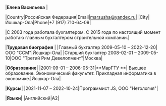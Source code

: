 |**Елена Васильева** |

|Country|Российская Федерация|Email|marsusha@yandex.ru|
|City|Йошкар-Ола|Phone|+7 (917) 710-64-09|

|С 2003 года работала бухгалтером. С 2015 года по настоящий момент работаю главным бухгалтером строительной компании.|

|**Трудовая биография** |
|Главный бухгалтер 2009-05-10 – 2022-12-20|ООО "ССМ"|Йошкар-Ола|
|Старший бухгалтер 2008-02-01 – 2009-05-10|ООО "Третий Рим Девелопмент"|Москва|

|**Образование**|
|2001-09-01 – 2006-05-31|**МарГТУ **| Высшее образование. Экономический факультет. Прикладная информатика в экономике.|Йошкар-Ола|

|**Курсы**|
|2021-11-07 – 2022-10-24|Программист JS, ООО "Нетология"|

|**Языки**|
|Английский|A2|
